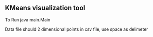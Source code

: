 KMeans visualization tool
----------------------------------------
To Run java main.Main


Data file should 2 dimensional points in csv file, use space as delimeter

